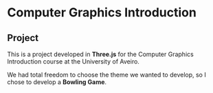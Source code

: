 # Computer Graphics Introduction
## Project

This is a project developed in **Three.js** for the Computer Graphics Introduction course at the University of Aveiro.

We had total freedom to choose the theme we wanted to develop, so I chose to develop a **Bowling Game**.